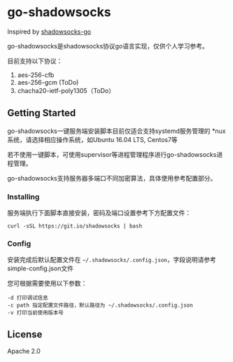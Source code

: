 # go-shadowsocks

Inspired by [shadowsocks-go](https://github.com/shadowsocks/shadowsocks-go)

go-shadowsocks是shadowsocks协议go语言实现，仅供个人学习参考。

目前支持以下协议：

1. aes-256-cfb
2. aes-256-gcm (ToDo)
3. chacha20-ietf-poly1305（ToDo）

## Getting Started

go-shadowsocks一键服务端安装脚本目前仅适合支持systemd服务管理的 *nux 系统，请选择相应操作系统，如Ubuntu 16.04 LTS, Centos7等

若不使用一键脚本，可使用supervisor等进程管理程序进行go-shadowsocks进程管理。

go-shadowsocks支持服务器多端口不同加密算法，具体使用参考配置部分。

### Installing

服务端执行下面脚本直接安装，密码及端口设置参考下方配置文件：

`curl -sSL https://git.io/shadowsocks | bash`

### Config

安装完成后默认配置文件在 `~/.shadowsocks/.config.json`，字段说明请参考simple-config.json文件

您可根据需要使用以下参数：

```
-d 打印调试信息
-c path 指定配置文件路径，默认路径为 ~/.shadowsocks/.config.json
-v 打印当前使用版本号
```

## License

Apache 2.0